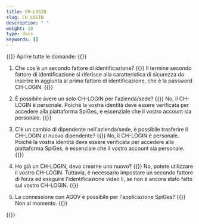 ```yaml
---
title: CH-LOGIN 
slug: CH_LOGIN
description: " "
weight: 10
type: docs
keywords: []
---
```


{{<faqBlock>}}
Aprire tutte le domande: {{<collapsibleGroupCommand groupId="CH_LOGIN">}}

1. Che cos'è un secondo fattore di identificazione?
{{<collapsibleBlock groupId="CH_LOGIN">}}
Il termine secondo fattore di identificazione si riferisce alla caratteristica di sicurezza da inserire in aggiunta al primo fattore di identificazione, che è la password CH-LOGIN.
{{</collapsibleBlock>}}

2. È possibile avere un solo CH-LOGIN per l'azienda/sede? 
{{<collapsibleBlock groupId="CH_LOGIN">}}
No, il CH-LOGIN è personale. Poiché la vostra identità deve essere verificata per accedere alla piattaforma SpiGes, è essenziale che il vostro account sia personale. 
{{</collapsibleBlock>}}

3. C'è un cambio di dipendente nell'azienda/sede, è possibile trasferire il CH-LOGIN al nuovo dipendente?
{{<collapsibleBlock groupId="CH_LOGIN">}}
No, il CH-LOGIN è personale. Poiché la vostra identità deve essere verificata per accedere alla piattaforma SpiGes, è essenziale che il vostro account sia personale.  
{{</collapsibleBlock>}}

4. Ho già un CH-LOGIN, devo crearne uno nuovo?
{{<collapsibleBlock groupId="CH_LOGIN">}}
No, potete utilizzare il vostro CH-LOGIN. Tuttavia, è necessario impostare un secondo fattore di forza ed eseguire l'identificazione video lì, se non è ancora stato fatto sul vostro CH-LOGIN. 
{{</collapsibleBlock>}}

5. La connessione con AGOV è possibile per l'applicazione SpiGes?
{{<collapsibleBlock groupId="CH_LOGIN">}}
Non al momento.
{{</collapsibleBlock>}}

{{</faqBlock>}}